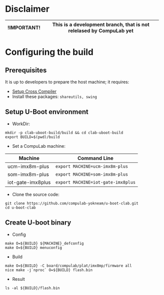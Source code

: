 # Disclaimer

| !IMPORTANT! | This is a development branch, that is not relelased by CompuLab yet|
|---|---|


# Configuring the build

## Prerequisites
It is up to developers to prepare the host machine; it requires:

* [Setup Cross Compiler](https://github.com/compulab-yokneam/meta-bsp-imx8mp/blob/kirkstone/Documentation/toolchain.md#linaro-toolchain-how-to)
* Install these packages: ``shareutils, swing``


## Setup U-Boot environment

* WorkDir:
```
mkdir -p clab-uboot-build/build && cd clab-uboot-build
export BUILD=$(pwd)/build
```
* Set a CompuLab machine:

| Machine | Command Line |
|---|---|
|ucm-imx8m-plus|```export MACHINE=ucm-imx8m-plus```|
|som-imx8m-plus|```export MACHINE=som-imx8m-plus```|
|iot-gate-imx8plus|```export MACHINE=iot-gate-imx8plus```|

* Clone the source code:
```
git clone https://github.com/compulab-yokneam/u-boot-clab.git
cd u-boot-clab
```

## Create U-boot binary

* Config
```
make O=${BUILD} ${MACHINE}_defconfig
make O=${BUILD} menuconfig
```

* Build
```
make O=${BUILD} -C board/compulab/plat/imx8mp/firmware all
nice make -j`nproc` O=${BUILD} flash.bin
```

* Result
```
ls -al ${BUILD}/flash.bin
```
